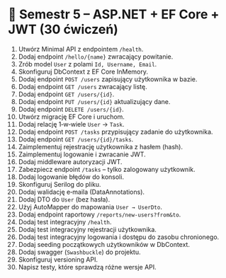 # 📘 Semestr 5 – ASP.NET + EF Core + JWT (30 ćwiczeń)

1. Utwórz Minimal API z endpointem `/health`.  
2. Dodaj endpoint `/hello/{name}` zwracający powitanie.  
3. Zrób model `User` z polami `Id, Username, Email`.  
4. Skonfiguruj DbContext z EF Core InMemory.  
5. Dodaj endpoint `POST /users` zapisujący użytkownika w bazie.  
6. Dodaj endpoint `GET /users` zwracający listę.  
7. Dodaj endpoint `GET /users/{id}`.  
8. Dodaj endpoint `PUT /users/{id}` aktualizujący dane.  
9. Dodaj endpoint `DELETE /users/{id}`.  
10. Utwórz migrację EF Core i uruchom.  
11. Dodaj relację 1‑w‑wiele `User` → `Task`.  
12. Dodaj endpoint `POST /tasks` przypisujący zadanie do użytkownika.  
13. Dodaj endpoint `GET /users/{id}/tasks`.  
14. Zaimplementuj rejestrację użytkownika z hasłem (hash).  
15. Zaimplementuj logowanie i zwracanie JWT.  
16. Dodaj middleware autoryzacji JWT.  
17. Zabezpiecz endpoint `/tasks` – tylko zalogowany użytkownik.  
18. Dodaj logowanie błędów do konsoli.  
19. Skonfiguruj Serilog do pliku.  
20. Dodaj walidację e‑maila (DataAnnotations).  
21. Dodaj DTO do `User` (bez hasła).  
22. Użyj AutoMapper do mapowania `User → UserDto`.  
23. Dodaj endpoint raportowy `/reports/new-users?from&to`.  
24. Dodaj test integracyjny `/health`.  
25. Dodaj test integracyjny rejestracji użytkownika.  
26. Dodaj test integracyjny logowania i dostępu do zasobu chronionego.  
27. Dodaj seeding początkowych użytkowników w DbContext.  
28. Dodaj swagger (`Swashbuckle`) do projektu.  
29. Skonfiguruj versioning API.  
30. Napisz testy, które sprawdzą różne wersje API.  
